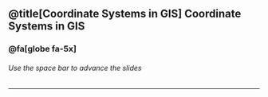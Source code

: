 @title[Coordinate Systems in GIS]
Coordinate Systems in GIS
-------------------------------
### @fa[globe fa-5x]

###### Use the space bar to advance the slides
---
